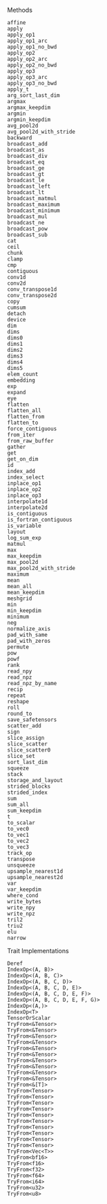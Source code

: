 Methods

    affine
    apply
    apply_op1
    apply_op1_arc
    apply_op1_no_bwd
    apply_op2
    apply_op2_arc
    apply_op2_no_bwd
    apply_op3
    apply_op3_arc
    apply_op3_no_bwd
    apply_t
    arg_sort_last_dim
    argmax
    argmax_keepdim
    argmin
    argmin_keepdim
    avg_pool2d
    avg_pool2d_with_stride
    backward
    broadcast_add
    broadcast_as
    broadcast_div
    broadcast_eq
    broadcast_ge
    broadcast_gt
    broadcast_le
    broadcast_left
    broadcast_lt
    broadcast_matmul
    broadcast_maximum
    broadcast_minimum
    broadcast_mul
    broadcast_ne
    broadcast_pow
    broadcast_sub
    cat
    ceil
    chunk
    clamp
    cmp
    contiguous
    conv1d
    conv2d
    conv_transpose1d
    conv_transpose2d
    copy
    cumsum
    detach
    device
    dim
    dims
    dims0
    dims1
    dims2
    dims3
    dims4
    dims5
    elem_count
    embedding
    exp
    expand
    eye
    flatten
    flatten_all
    flatten_from
    flatten_to
    force_contiguous
    from_iter
    from_raw_buffer
    gather
    get
    get_on_dim
    id
    index_add
    index_select
    inplace_op1
    inplace_op2
    inplace_op3
    interpolate1d
    interpolate2d
    is_contiguous
    is_fortran_contiguous
    is_variable
    layout
    log_sum_exp
    matmul
    max
    max_keepdim
    max_pool2d
    max_pool2d_with_stride
    maximum
    mean
    mean_all
    mean_keepdim
    meshgrid
    min
    min_keepdim
    minimum
    neg
    normalize_axis
    pad_with_same
    pad_with_zeros
    permute
    pow
    powf
    rank
    read_npy
    read_npz
    read_npz_by_name
    recip
    repeat
    reshape
    roll
    round_to
    save_safetensors
    scatter_add
    sign
    slice_assign
    slice_scatter
    slice_scatter0
    slice_set
    sort_last_dim
    squeeze
    stack
    storage_and_layout
    strided_blocks
    strided_index
    sum
    sum_all
    sum_keepdim
    t
    to_scalar
    to_vec0
    to_vec1
    to_vec2
    to_vec3
    track_op
    transpose
    unsqueeze
    upsample_nearest1d
    upsample_nearest2d
    var
    var_keepdim
    where_cond
    write_bytes
    write_npy
    write_npz
    tril2
    triu2
    elu
    narrow

Trait Implementations

    Deref
    IndexOp<(A, B)>
    IndexOp<(A, B, C)>
    IndexOp<(A, B, C, D)>
    IndexOp<(A, B, C, D, E)>
    IndexOp<(A, B, C, D, E, F)>
    IndexOp<(A, B, C, D, E, F, G)>
    IndexOp<(A,)>
    IndexOp<T>
    TensorOrScalar
    TryFrom<&Tensor>
    TryFrom<&Tensor>
    TryFrom<&Tensor>
    TryFrom<&Tensor>
    TryFrom<&Tensor>
    TryFrom<&Tensor>
    TryFrom<&Tensor>
    TryFrom<&Tensor>
    TryFrom<&Tensor>
    TryFrom<&Tensor>
    TryFrom<&[T]>
    TryFrom<Tensor>
    TryFrom<Tensor>
    TryFrom<Tensor>
    TryFrom<Tensor>
    TryFrom<Tensor>
    TryFrom<Tensor>
    TryFrom<Tensor>
    TryFrom<Tensor>
    TryFrom<Tensor>
    TryFrom<Tensor>
    TryFrom<Vec<T>>
    TryFrom<bf16>
    TryFrom<f16>
    TryFrom<f32>
    TryFrom<f64>
    TryFrom<i64>
    TryFrom<u32>
    TryFrom<u8>
